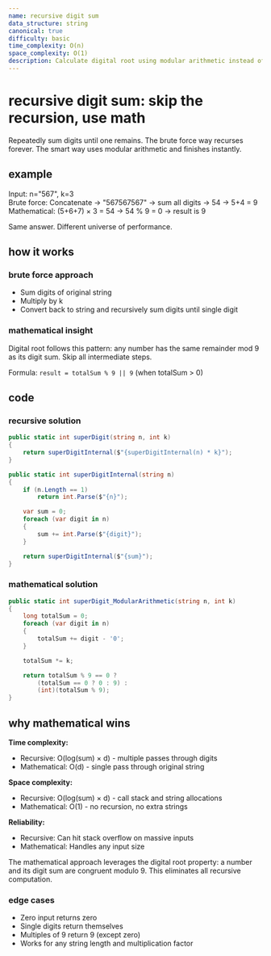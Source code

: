 ```yaml
---
name: recursive digit sum
data_structure: string
canonical: true
difficulty: basic
time_complexity: O(n)
space_complexity: O(1)
description: Calculate digital root using modular arithmetic instead of recursive summation.
---
```


# recursive digit sum: skip the recursion, use math

Repeatedly sum digits until one remains. The brute force way recurses forever. The smart way uses modular arithmetic and finishes instantly.

## example

Input: n="567", k=3  
Brute force: Concatenate → "567567567" → sum all digits → 54 → 5+4 = 9  
Mathematical: (5+6+7) × 3 = 54 → 54 % 9 = 0 → result is 9

Same answer. Different universe of performance.

## how it works

### brute force approach

- Sum digits of original string
- Multiply by k
- Convert back to string and recursively sum digits until single digit

### mathematical insight

Digital root follows this pattern: any number has the same remainder mod 9 as its digit sum. Skip all intermediate steps.

Formula: `result = totalSum % 9 || 9` (when totalSum > 0)

## code

### recursive solution

```csharp
public static int superDigit(string n, int k)
{
    return superDigitInternal($"{superDigitInternal(n) * k}");
}

public static int superDigitInternal(string n)
{
    if (n.Length == 1)
        return int.Parse($"{n}");

    var sum = 0;
    foreach (var digit in n)
    {
        sum += int.Parse($"{digit}");
    }

    return superDigitInternal($"{sum}");
}
```

### mathematical solution

```csharp
public static int superDigit_ModularArithmetic(string n, int k)
{
    long totalSum = 0;
    foreach (var digit in n)
    {
        totalSum += digit - '0';
    }

    totalSum *= k;

    return totalSum % 9 == 0 ?
        (totalSum == 0 ? 0 : 9) :
        (int)(totalSum % 9);
}
```

## why mathematical wins

**Time complexity:**

- Recursive: O(log(sum) × d) - multiple passes through digits
- Mathematical: O(d) - single pass through original string

**Space complexity:**

- Recursive: O(log(sum) × d) - call stack and string allocations
- Mathematical: O(1) - no recursion, no extra strings

**Reliability:**

- Recursive: Can hit stack overflow on massive inputs
- Mathematical: Handles any input size

The mathematical approach leverages the digital root property: a number and its digit sum are congruent modulo 9. This eliminates all recursive computation.

### edge cases

- Zero input returns zero
- Single digits return themselves
- Multiples of 9 return 9 (except zero)
- Works for any string length and multiplication factor
